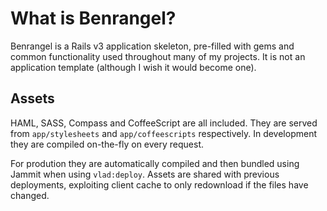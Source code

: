 What is Benrangel?
==================
Benrangel is a Rails v3 application skeleton, pre-filled with gems and common functionality used throughout many of my projects. It is not an application template (although I wish it would become one).

Assets
------
HAML, SASS, Compass and CoffeeScript are all included. They are served from `app/stylesheets` and `app/coffeescripts` respectively. In development they are compiled on-the-fly on every request. 

For prodution they are automatically compiled and then bundled using Jammit when using `vlad:deploy`. Assets are shared with previous deployments, exploiting client cache to only redownload if the files have changed.
